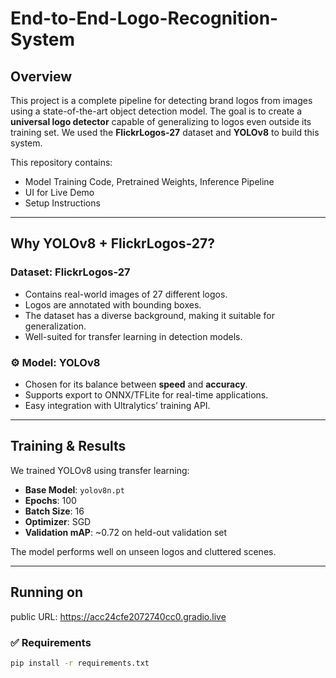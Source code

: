 # End-to-End-Logo-Recognition-System


## Overview

This project is a complete pipeline for detecting brand logos from images using a state-of-the-art object detection model. The goal is to create a **universal logo detector** capable of generalizing to logos even outside its training set. We used the **FlickrLogos-27** dataset and **YOLOv8** to build this system.

This repository contains:
- Model Training Code, Pretrained Weights, Inference Pipeline
- UI for Live Demo
- Setup Instructions

---

## Why YOLOv8 + FlickrLogos-27?

### Dataset: FlickrLogos-27
- Contains real-world images of 27 different logos.
- Logos are annotated with bounding boxes.
- The dataset has a diverse background, making it suitable for generalization.
- Well-suited for transfer learning in detection models.

### ⚙️ Model: YOLOv8
- Chosen for its balance between **speed** and **accuracy**.
- Supports export to ONNX/TFLite for real-time applications.
- Easy integration with Ultralytics’ training API.

---

## Training & Results

We trained YOLOv8 using transfer learning:
- **Base Model**: `yolov8n.pt`
- **Epochs**: 100
- **Batch Size**: 16
- **Optimizer**: SGD
- **Validation mAP**: ~0.72 on held-out validation set

The model performs well on unseen logos and cluttered scenes.

---

##  Running on
 public URL: https://acc24cfe2072740cc0.gradio.live

### ✅ Requirements

```bash
pip install -r requirements.txt
